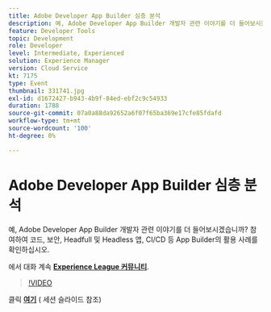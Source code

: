 ```yaml
---
title: Adobe Developer App Builder 심층 분석
description: 예, Adobe Developer App Builder 개발자 관련 이야기를 더 들어보시겠습니까? 참여하여 코드, 보안, Headfull 및 Headless 앱, CI/CD 등 Adobe Developer App Builder의 활용 사례를 확인하십시오. 이 세션은 Adobe Developers Live 컨텐츠 이벤트의 일부로 전달되었습니다.
feature: Developer Tools
topic: Development
role: Developer
level: Intermediate, Experienced
solution: Experience Manager
version: Cloud Service
kt: 7175
type: Event
thumbnail: 331741.jpg
exl-id: d1672427-b943-4b9f-84ed-ebf2c9c54933
duration: 1788
source-git-commit: 07a0a88da92652a6f07f65ba369e17cfe85fdafd
workflow-type: tm+mt
source-wordcount: '100'
ht-degree: 0%

---
```


# Adobe Developer App Builder 심층 분석

예, Adobe Developer App Builder 개발자 관련 이야기를 더 들어보시겠습니까? 참여하여 코드, 보안, Headfull 및 Headless 앱, CI/CD 등 App Builder의 활용 사례를 확인하십시오.

에서 대화 계속 **[Experience League 커뮤니티](https://adobe.ly/36Yd3v6)**.

>[!VIDEO](https://video.tv.adobe.com/v/331741/?quality=12&learn=on&hidetitle=true)

클릭 **[여기](/help/adobe-developers-live/assets/app-builder.pdf)** ( 세션 슬라이드 참조)
